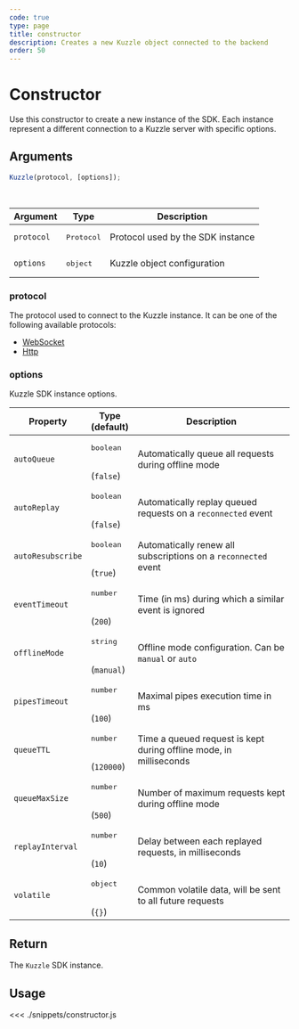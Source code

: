 ```yaml
---
code: true
type: page
title: constructor
description: Creates a new Kuzzle object connected to the backend
order: 50
---
```


# Constructor

Use this constructor to create a new instance of the SDK.
Each instance represent a different connection to a Kuzzle server with specific options.

## Arguments

```js
Kuzzle(protocol, [options]);
```

<br/>

| Argument   | Type                | Description                       |
| ---------- | ------------------- | --------------------------------- |
| `protocol` | <pre>Protocol</pre> | Protocol used by the SDK instance |
| `options`  | <pre>object</pre>   | Kuzzle object configuration       |

### protocol

The protocol used to connect to the Kuzzle instance.
It can be one of the following available protocols:

- [WebSocket](/sdk/js/7/protocols/websocket)
- [Http](/sdk/js/7/protocols/http)

### options

Kuzzle SDK instance options.

| Property          | Type<br/>(default)               | Description                                                        |
| ----------------- | -------------------------------- | ------------------------------------------------------------------ |
| `autoQueue`       | <pre>boolean</pre><br/>(`false`) | Automatically queue all requests during offline mode               |
| `autoReplay`      | <pre>boolean</pre><br/>(`false`) | Automatically replay queued requests on a `reconnected` event      |
| `autoResubscribe` | <pre>boolean</pre><br/>(`true`)  | Automatically renew all subscriptions on a `reconnected` event     |
| `eventTimeout`    | <pre>number</pre><br/>(`200`)    | Time (in ms) during which a similar event is ignored               |
| `offlineMode`     | <pre>string</pre><br/>(`manual`) | Offline mode configuration. Can be `manual` or `auto`              |
| `pipesTimeout`    | <pre>number</pre><br/>(`100`) | Maximal pipes execution time in ms <SinceBadge version="7.1.0"/> |
| `queueTTL`        | <pre>number</pre><br/>(`120000`) | Time a queued request is kept during offline mode, in milliseconds |
| `queueMaxSize`    | <pre>number</pre><br/>(`500`)    | Number of maximum requests kept during offline mode                |
| `replayInterval`  | <pre>number</pre><br/>(`10`)     | Delay between each replayed requests, in milliseconds              |
| `volatile`        | <pre>object</pre><br/>(`{}`)     | Common volatile data, will be sent to all future requests          |

## Return

The `Kuzzle` SDK instance.

## Usage

<<< ./snippets/constructor.js
